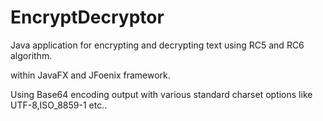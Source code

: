 # EncryptDecryptor
Java application for encrypting and decrypting text using RC5 and RC6 algorithm.

within JavaFX and JFoenix framework.

Using Base64 encoding output with various standard charset options like UTF-8,ISO_8859-1 etc..
